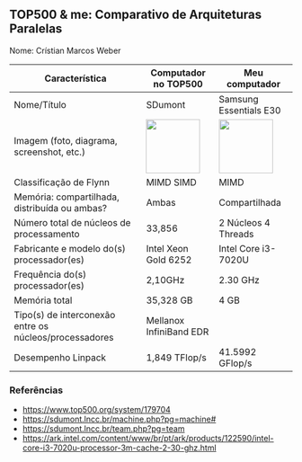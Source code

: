 TOP500 & me: Comparativo de Arquiteturas Paralelas
--------------------------------------------------

Nome: Crístian Marcos Weber

| Característica                                            | Computador no TOP500  | Meu computador  |
| --------------------------------------------------------- | --------------------- | --------------- |
| Nome/Título                                               |           SDumont            |       Samsung Essentials E30        |
| Imagem (foto, diagrama, screenshot, etc.)                 | <img src="https://sdumont.lncc.br/images/header/santos_dumont_header_01.jpg" width="96"> | <img src="https://images.samsung.com/is/image/samsung/br-notebook-essentials-e30-np350xaa-kf4br-np350xaa-kf4br-rperspectivewhite-133896268?$PD_GALLERY_L_JPG$" width="96">|
| Classificação de Flynn                                    |         MIMD SIMD              |       MIMD          |
| Memória: compartilhada, distribuída ou ambas?             |         Ambas              |       Compartilhada          |
| Número total de núcleos de processamento                  |         33,856            |      2 Núcleos 4 Threads       |
| Fabricante e modelo do(s) processador(es)                 |         Intel Xeon Gold 6252              |      Intel Core i3-7020U      |
| Frequência do(s) processador(es)                          |         2,10GHz              |      2.30 GHz           |
| Memória total                                             |         35,328 GB        |      4 GB        |
| Tipo(s) de interconexão entre os núcleos/processadores    |         Mellanox InfiniBand EDR      |                 |
| Desempenho Linpack                                        |         	1,849 TFlop/s              |       41.5992 GFlop/s          |

### Referências
- https://www.top500.org/system/179704
- https://sdumont.lncc.br/machine.php?pg=machine#
- https://sdumont.lncc.br/team.php?pg=team
- https://ark.intel.com/content/www/br/pt/ark/products/122590/intel-core-i3-7020u-processor-3m-cache-2-30-ghz.html
